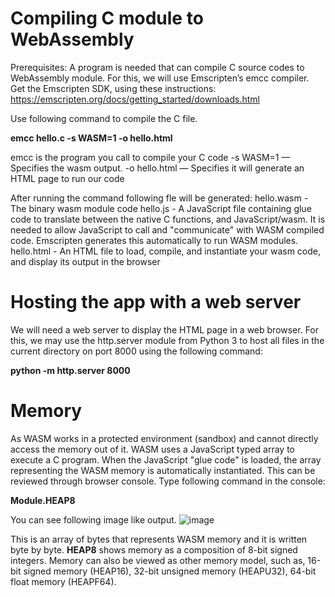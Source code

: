 # Compiling C module to WebAssembly
Prerequisites: A program is needed that can compile C source codes to WebAssembly module. For this, we will use Emscripten’s emcc compiler. Get the Emscripten SDK, using these instructions: https://emscripten.org/docs/getting_started/downloads.html

Use following command to compile the C file. 

**emcc hello.c -s WASM=1 -o hello.html**

emcc is the program you call to compile your C code
-s WASM=1 — Specifies the wasm output.
-o hello.html — Specifies it will generate an HTML page to run our code

After running the command following fle will be generated:
hello.wasm - The binary wasm module code
hello.js - A JavaScript file containing glue code to translate between the native C functions, and JavaScript/wasm. It is needed to allow JavaScript to call and "communicate" with WASM compiled code. Emscripten generates this automatically to run WASM modules.
hello.html - An HTML file to load, compile, and instantiate your wasm code, and display its output in the browser

# Hosting the app with a web server
We will need a web server to display the HTML page in a web browser. For this, we may use the http.server module from Python 3 to host all files in the current directory on port 8000 using the following command:

**python -m http.server 8000**

# Memory

As WASM works in a protected environment (sandbox) and cannot directly access the memory out of it. WASM uses a JavaScript typed array to execute a C program. When the JavaScript "glue code" is loaded, the array representing the WASM memory is automatically instantiated. This can be reviewed through browser console. Type following command in the console:

**Module.HEAP8**

You can see following image like output.
![image](https://user-images.githubusercontent.com/10768241/140510614-21b53344-05bd-46e7-9ba7-ba3ff5da8141.png)

This is an array of bytes that represents WASM memory and it is written byte by byte. **HEAP8** shows memory as a composition of 8-bit signed integers. Memory can also be viewed as other memory model, such as, 16-bit signed memory (HEAP16), 32-bit unsigned memory (HEAPU32),  64-bit float memory (HEAPF64).
